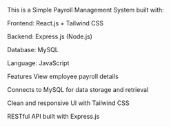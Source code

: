 This is a Simple Payroll Management System built with:

Frontend: React.js + Tailwind CSS

Backend: Express.js (Node.js)

Database: MySQL

Language: JavaScript

Features
View employee payroll details

Connects to MySQL for data storage and retrieval

Clean and responsive UI with Tailwind CSS

RESTful API built with Express.js

